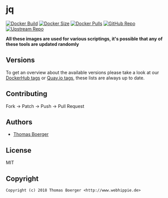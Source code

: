 # jq

[![Docker Build](https://github.com/toolhippie/jq/workflows/docker/badge.svg)](https://github.com/toolhippie/jq/actions?query=workflow%3Adocker) [![Docker Size](https://img.shields.io/docker/image-size/toolhippie/jq/latest)](https://hub.docker.com/r/toolhippie/jq) [![Docker Pulls](https://img.shields.io/docker/pulls/toolhippie/jq)](https://hub.docker.com/r/toolhippie/jq) [![GitHub Repo](https://img.shields.io/badge/github-repo-yellowgreen)](https://github.com/toolhippie/jq) [![Upstream Repo](https://img.shields.io/badge/upstream-repo-yellow)](https://github.com/stedolan/jq)

**All these images are used for various scriptings, it's possible that any of these tools are updated randomly**

## Versions

To get an overview about the available versions please take a look at our [DockerHub tags](https://hub.docker.com/r/toolhippie/jq/tags/) or [Quay.io tags](https://quay.io/repository/toolhippie/jq?tab=tags), these lists are always up to date.

## Contributing

Fork -> Patch -> Push -> Pull Request

## Authors

*  [Thomas Boerger](https://github.com/tboerger)

## License

MIT

## Copyright

```console
Copyright (c) 2018 Thomas Boerger <http://www.webhippie.de>
```
